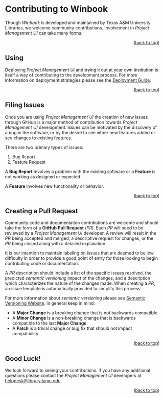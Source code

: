 <a name="readme-top"></a>
# Contributing to Winbook

Though *Winbook* is developed and maintained by Texas A&M University Libraries, we welcome community contributions.
Involvement in *Project Management UI* can take many forms.

<div align="right">(<a href="#readme-top">back to top</a>)</div>


## Using

Deploying *Project Management UI* and trying it out at your own institution is itself a way of contributing to the development process.
For more information on deployment strategies please see the [Deployment Guide][deployment-guide].

<div align="right">(<a href="#readme-top">back to top</a>)</div>


## Filing Issues

Once you are using *Project Management UI* the creation of new issues through GitHub is a major method of contribution towards *Project Management UI* development.
Issues can be motivated by the discovery of a bug in the software, or by the desire to see either new features added or see changes to existing features.

There are two primary types of issues:
1. Bug Report
2. Feature Request

A **Bug Report** involves a problem with the existing software or a **Feature** is not working as designed or expected.

A **Feature** involves new functionality or behavior.

<div align="right">(<a href="#readme-top">back to top</a>)</div>


## Creating a Pull Request

Community code and documentation contributions are welcome and should take the form of a **GitHub Pull Request** (*PR*).
Each *PR* will need to be reviewed by a *Project Management UI* developer.
A review will result in the *PR* being accepted and merged, a descriptive request for changes, or the *PR* being closed along with a detailed explanation.

It is our intention to maintain labeling on issues that are deemed to be low difficulty in order to provide a good point of entry for those looking to begin contributing code or documentation.

A *PR* description should include a list of the specific issues resolved, the predicted *semantic versioning* impact of the changes, and a description which characterizes the nature of the changes made.
When creating a *PR*, an issue template is automatically provided to simplify this process.

For more information about *semantic versioning* please see [Semantic Versioning Website][semantic-versioning].
In general keep in mind:

- A **Major Change** is a breaking change that is not backwards compatible.
- A **Minor Change** is a non-breaking change that is backwards compatible to the last **Major Change**.
- A **Patch** is a trivial change or bug fix that should not impact compatibility.

<div align="right">(<a href="#readme-top">back to top</a>)</div>


## Good Luck!

We look forward to seeing your contributions.
If you have any additional questions please contact the *Project Management UI* developers at helpdesk@library.tamu.edu.

<div align="right">(<a href="#readme-top">back to top</a>)</div>

<!-- LINKS -->
[deployment-guide]: DEPLOYING.md
[semantic-versioning]: https://semver.org/
